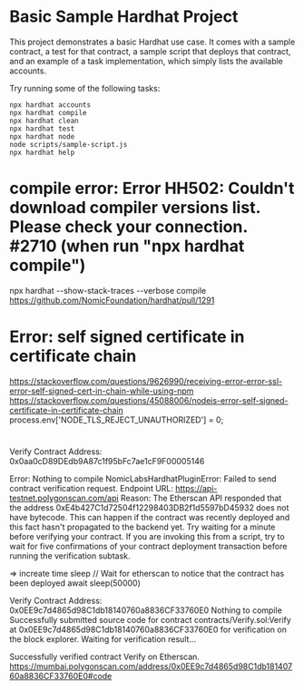 # Basic Sample Hardhat Project

This project demonstrates a basic Hardhat use case. It comes with a sample contract, a test for that contract, a sample script that deploys that contract, and an example of a task implementation, which simply lists the available accounts.

Try running some of the following tasks:

```shell
npx hardhat accounts
npx hardhat compile
npx hardhat clean
npx hardhat test
npx hardhat node
node scripts/sample-script.js
npx hardhat help
```

# compile error: Error HH502: Couldn't download compiler versions list. Please check your connection. #2710 (when run "npx hardhat compile")
npx hardhat --show-stack-traces --verbose compile
https://github.com/NomicFoundation/hardhat/pull/1291

# Error: self signed certificate in certificate chain
https://stackoverflow.com/questions/9626990/receiving-error-error-ssl-error-self-signed-cert-in-chain-while-using-npm
https://stackoverflow.com/questions/45088006/nodejs-error-self-signed-certificate-in-certificate-chain
process.env['NODE_TLS_REJECT_UNAUTHORIZED'] = 0;

#
Verify Contract Address: 0x0aa0cD89DEdb9A87c1f95bFc7ae1cF9F00005146

Error:
Nothing to compile
NomicLabsHardhatPluginError: Failed to send contract verification request.
Endpoint URL: https://api-testnet.polygonscan.com/api
Reason: The Etherscan API responded that the address 0xE4b427C1d72504f12298403DB2f1d5597bD45932 does not have bytecode.
This can happen if the contract was recently deployed and this fact hasn't propagated to the backend yet.
Try waiting for a minute before verifying your contract. If you are invoking this from a script,
try to wait for five confirmations of your contract deployment transaction before running the verification subtask.

=> increate time sleep 
// Wait for etherscan to notice that the contract has been deployed
  await sleep(50000)

Verify Contract Address: 0x0EE9c7d4865d98C1db18140760a8836CF33760E0
Nothing to compile
Successfully submitted source code for contract
contracts/Verify.sol:Verify at 0x0EE9c7d4865d98C1db18140760a8836CF33760E0
for verification on the block explorer. Waiting for verification result...

Successfully verified contract Verify on Etherscan.
https://mumbai.polygonscan.com/address/0x0EE9c7d4865d98C1db18140760a8836CF33760E0#code
